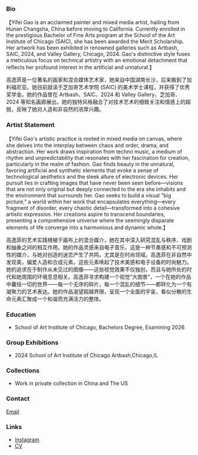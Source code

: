 ### Bio

【Yifei Gao is an acclaimed painter and mixed media artist, hailing from Hunan Changsha, China before moving to California. Currently enrolled in the prestigious Bachelor of Fine Arts program at the School of the Art Institute of Chicago (SAIC), she has been awarded the Merit Scholarship. Her artwork has been exhibited in renowned galleries such as Artbash, SAIC, 2024, and Valley Gallery, Chicago, 2024. Gao's distinctive style fuses a meticulous focus on technical artistry with an emotional detachment that reflects her profound interest in the artificial and unnatural.】

高逸菲是一位著名的画家和混合媒体艺术家，她来自中国湖南长沙，后来搬到了加利福尼亚。她目前就读于芝加哥艺术学院 (SAIC) 的美术学士课程，并获得了优秀奖学金。她的作品曾在 Artbash、SAIC、2024 和 Valley Gallery、芝加哥、2024 等知名画廊展出。她的独特风格融合了对技术艺术的细致关注和情感上的超脱，反映了她对人造和非自然的浓厚兴趣。

### Artist Statement

【Yifei Gao's artistic practice is rooted in mixed media on canvas, where she delves into the interplay between chaos and order, drama, and abstraction. Her work draws inspiration from techno music, a medium of rhythm and unpredictability that resonates with her fascination for creation, particularly in the realm of fashion. Gao finds beauty in the unnatural, favoring artificial and synthetic elements that evoke a sense of technological aesthetics and the sleek allure of electronic devices.
Her pursuit lies in crafting images that have never been seen before—visions that are not only original but deeply connected to the era she inhabits and the environment that surrounds her. Gao seeks to build a visual "big picture," a world within her work that encapsulates everything—every fragment of disorder, every chaotic detail—transformed into a cohesive artistic expression. Her creations aspire to transcend boundaries, presenting a comprehensive universe where the seemingly disparate elements of life converge into a harmonious and dynamic whole.】

高逸菲的艺术实践根植于画布上的混合媒介，她在其中深入研究混乱与秩序、戏剧和抽象之间的相互作用。她的作品灵感来自电子音乐，这是一种节奏感和不可预测性的媒介，与她对创造的迷恋产生了共鸣，尤其是在时尚领域。高逸菲在非自然中发现美，偏爱人造和合成元素，这些元素唤起了技术美感和电子设备的时尚魅力。她的追求在于制作从未见过的图像——这些视觉效果不仅独创，而且与她所处的时代和她周围的环境息息相关。高逸菲寻求构建一个视觉“大图景”，一个在她的作品中囊括一切的世界——每一个无序的碎片，每一个混乱的细节——都转化为一个有凝聚力的艺术表达。她的作品渴望超越界限，呈现一个全面的宇宙，看似分散的生命元素汇聚成一个和谐而充满活力的整体。


### Education
- School of Art Institute of Chicago, Bachelors Degree, Examining 2026

### Group Exhibitions
- 2024 School of Art Institute of Chicago Artbash,Chicago,IL

### Collections
- Work in private collection in China and The US

### Contact
[Email](mailto:faygao1121@gmail.com)

### Links
- [Instagram](https://www.instagram.com/fay_yifeigao_artwork/)
- [CV](/cv.pdf)

